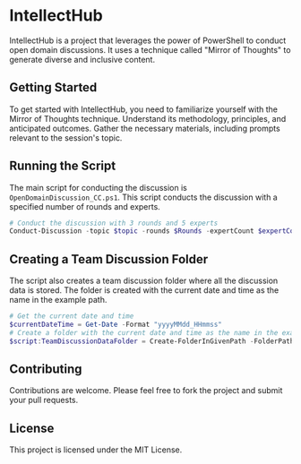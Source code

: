 # IntellectHub

IntellectHub is a project that leverages the power of PowerShell to conduct open domain discussions. It uses a technique called "Mirror of Thoughts" to generate diverse and inclusive content.

## Getting Started

To get started with IntellectHub, you need to familiarize yourself with the Mirror of Thoughts technique. Understand its methodology, principles, and anticipated outcomes. Gather the necessary materials, including prompts relevant to the session's topic.

## Running the Script

The main script for conducting the discussion is `OpenDomainDiscussion_CC.ps1`. This script conducts the discussion with a specified number of rounds and experts.

```powershell
# Conduct the discussion with 3 rounds and 5 experts
Conduct-Discussion -topic $topic -rounds $Rounds -expertCount $expertCount
```

## Creating a Team Discussion Folder

The script also creates a team discussion folder where all the discussion data is stored. The folder is created with the current date and time as the name in the example path.

```powershell
# Get the current date and time
$currentDateTime = Get-Date -Format "yyyyMMdd_HHmmss"
# Create a folder with the current date and time as the name in the example path
$script:TeamDiscussionDataFolder = Create-FolderInGivenPath -FolderPath $(Create-FolderInUserDocuments -FolderName "OpenDomainDiscussion") -FolderName $currentDateTime
```

## Contributing

Contributions are welcome. Please feel free to fork the project and submit your pull requests.

## License

This project is licensed under the MIT License.
